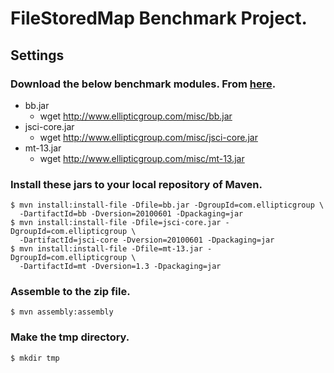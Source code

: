 # FileStoredMap Benchmark Project.

## Settings
### Download the below benchmark modules. From [here](http://www.ellipticgroup.com/html/benchmarkingArticle.html).
* bb.jar
    * wget http://www.ellipticgroup.com/misc/bb.jar
* jsci-core.jar
    * wget http://www.ellipticgroup.com/misc/jsci-core.jar
* mt-13.jar
    * wget http://www.ellipticgroup.com/misc/mt-13.jar

### Install these jars to your local repository of Maven.
    $ mvn install:install-file -Dfile=bb.jar -DgroupId=com.ellipticgroup \
      -DartifactId=bb -Dversion=20100601 -Dpackaging=jar
    $ mvn install:install-file -Dfile=jsci-core.jar -DgroupId=com.ellipticgroup \
      -DartifactId=jsci-core -Dversion=20100601 -Dpackaging=jar
    $ mvn install:install-file -Dfile=mt-13.jar -DgroupId=com.ellipticgroup \
      -DartifactId=mt -Dversion=1.3 -Dpackaging=jar

### Assemble to the zip file.
    $ mvn assembly:assembly

### Make the tmp directory.
    $ mkdir tmp   
   